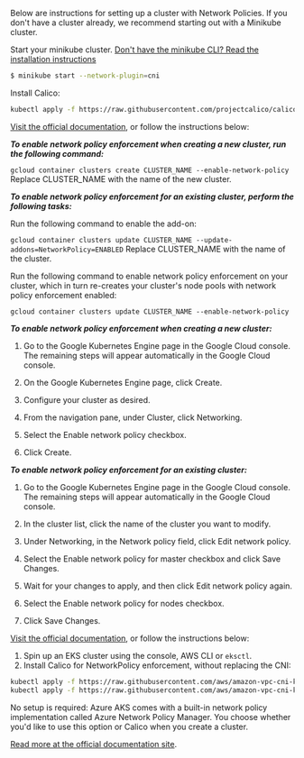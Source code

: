 Below are instructions for setting up a cluster with Network Policies.
If you don't have a cluster already, we recommend starting out with a Minikube cluster.

<Tabs groupId="cni">
<TabItem value="minikube" label="minikube">
    Start your minikube cluster. <a href="https://minikube.sigs.k8s.io/docs/start/">Don't have the minikube CLI? Read the installation instructions</a>

```bash
$ minikube start --network-plugin=cni
```

Install Calico:
```bash
kubectl apply -f https://raw.githubusercontent.com/projectcalico/calico/v3.24.1/manifests/calico.yaml
```
</TabItem>
<TabItem value="gke" label="Google GKE">
<a href="https://cloud.google.com/kubernetes-engine/docs/how-to/network-policy#gcloud">Visit the official documentation</a>, or follow the instructions below:
<Tabs>
<TabItem value="cli" label="gcloud CLI">


***To enable network policy enforcement when creating a new cluster, run the following command:***


`gcloud container clusters create CLUSTER_NAME --enable-network-policy`
Replace CLUSTER_NAME with the name of the new cluster.

***To enable network policy enforcement for an existing cluster, perform the following tasks:***

Run the following command to enable the add-on:


`gcloud container clusters update CLUSTER_NAME --update-addons=NetworkPolicy=ENABLED`
Replace CLUSTER_NAME with the name of the cluster.

Run the following command to enable network policy enforcement on your cluster, which in turn re-creates your cluster's node pools with network policy enforcement enabled:

`gcloud container clusters update CLUSTER_NAME --enable-network-policy`
</TabItem>
<TabItem value="console" label="Console">

***To enable network policy enforcement when creating a new cluster:***

1. Go to the Google Kubernetes Engine page in the Google Cloud console.
   The remaining steps will appear automatically in the Google Cloud console.

2. On the Google Kubernetes Engine page, click Create.
3. Configure your cluster as desired.
4. From the navigation pane, under Cluster, click Networking.
5. Select the Enable network policy checkbox.
6. Click Create.


***To enable network policy enforcement for an existing cluster:***

1. Go to the Google Kubernetes Engine page in the Google Cloud console. The remaining steps will appear automatically in the Google Cloud console.

2. In the cluster list, click the name of the cluster you want to modify.
3. Under Networking, in the Network policy field, click Edit network policy.
4. Select the Enable network policy for master checkbox and click Save Changes.
5. Wait for your changes to apply, and then click Edit network policy again.
6. Select the Enable network policy for nodes checkbox.
7. Click Save Changes.

</TabItem>
</Tabs>
</TabItem>
<TabItem value="eks" label="AWS EKS">
<a href="https://docs.aws.amazon.com/eks/latest/userguide/calico.html">Visit the official documentation</a>, or follow the instructions below:

1. Spin up an EKS cluster using the console, AWS CLI or `eksctl`.
2. Install Calico for NetworkPolicy enforcement, without replacing the CNI:
```bash
kubectl apply -f https://raw.githubusercontent.com/aws/amazon-vpc-cni-k8s/master/config/master/calico-operator.yaml
kubectl apply -f https://raw.githubusercontent.com/aws/amazon-vpc-cni-k8s/master/config/master/calico-crs.yaml
```
</TabItem>
<TabItem value="aks" label="Azure AKS">
No setup is required: Azure AKS comes with a built-in network policy implementation called Azure Network Policy Manager. You choose whether you'd like to use this option or Calico when you create a cluster.


<a href="https://learn.microsoft.com/en-us/azure/aks/use-network-policies"> Read more at the official documentation site</a>.
</TabItem>
</Tabs>